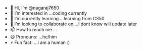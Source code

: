 - 👋 Hi, I’m @nagaraj7650
- 👀 I’m interested in ...coding currently
- 🌱 I’m currently learning ...learning from CS50
- 💞️ I’m looking to collaborate on ...i dont know will update later
- 📫 How to reach me ...
- 😄 Pronouns: ...he/him
- ⚡ Fun fact: ...i am a human :)

<!---
nagaraj7650/nagaraj7650 is a ✨ special ✨ repository because its `README.md` (this file) appears on your GitHub profile.
You can click the Preview link to take a look at your changes.
--->
